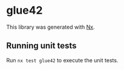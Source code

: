 # glue42

This library was generated with [Nx](https://nx.dev).

## Running unit tests

Run `nx test glue42` to execute the unit tests.
